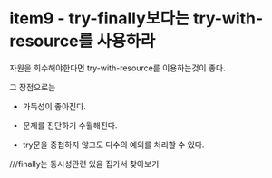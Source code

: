 # item9 - try-finally보다는 try-with-resource를 사용하라

자원을 회수해야한다면 try-with-resource를 이용하는것이 좋다.

그 장점으로는

* 가독성이 좋아진다.

* 문제를 진단하기 수월해진다.

* try문을 중첩하지 않고도 다수의 예외를 처리할 수 있다.


///finally는 동시성관련 있음 집가서 찾아보기

  
